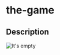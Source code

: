 # the-game

## Description

![It's empty](https://media.tenor.com/T20JTqAhNBcAAAAd/travolta-empty.gif)